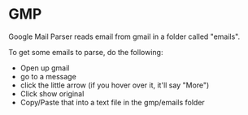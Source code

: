 GMP
===

Google Mail Parser reads email from gmail in a folder called "emails".

To get some emails to parse, do the following:

* Open up gmail
* go to a message
* click the little arrow (if you hover over it, it'll say "More")
* Click show original
* Copy/Paste that into a text file in the gmp/emails folder
